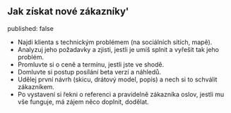 ## Jak získat nové zákazníky'
published: false

* Najdi klienta s technickým problémem (na sociálních sítích, mapě).
* Analyzuj jeho požadavky a zjisti, jestli je umíš splnit a vyřešit tak jeho problém.
* Promluvte si o ceně a termínu, jestli jste ve shodě.
* Domluvte si postup posílání beta verzí a náhledů.
* Udělej první návrh (skicu, drátový model, popis) a nech si to schválit zákazníkem.
* Po vystavení si řekni o referenci a pravidelně zákazníka oslov, jestli mu vše funguje, má zájem něco doplnit, dodělat.
